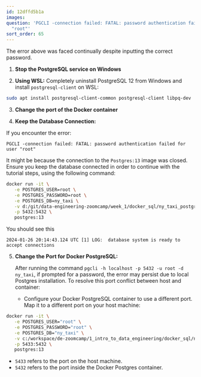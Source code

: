 ```yaml
---
id: 12dffd5b1a
images:
question: 'PGCLI -connection failed: FATAL: password authentication failed for user
  "root"'
sort_order: 65
---
```


The error above was faced continually despite inputting the correct password.


1. **Stop the PostgreSQL service on Windows**

2. **Using WSL:** Completely uninstall PostgreSQL 12 from Windows and install `postgresql-client` on WSL:  

```bash
sudo apt install postgresql-client-common postgresql-client libpq-dev
```

3. **Change the port of the Docker container**

4. **Keep the Database Connection:**
   
If you encounter the error:
   
```
PGCLI -connection failed: FATAL: password authentication failed for user "root"
```
   
It might be because the connection to the `Postgres:13` image was closed. Ensure you keep the database connected in order to continue with the tutorial steps, using the following command:

```bash
docker run -it \
   -e POSTGRES_USER=root \
   -e POSTGRES_PASSWORD=root \
   -e POSTGRES_DB=ny_taxi \
   -v d:/git/data-engineering-zoomcamp/week_1/docker_sql/ny_taxi_postgres_data:/var/lib/postgresql/data \
   -p 5432:5432 \
   postgres:13
```

You should see this 

```
2024-01-26 20:14:43.124 UTC [1] LOG:  database system is ready to accept connections
```

5. **Change the Port for Docker PostgreSQL:**

   After running the command `pgcli -h localhost -p 5432 -u root -d ny_taxi`, if prompted for a password, the error may persist due to local Postgres installation. To resolve this port conflict between host and container:

   - Configure your Docker PostgreSQL container to use a different port. Map it to a different port on your host machine:
   
```bash
docker run -it \
   -e POSTGRES_USER="root" \
   -e POSTGRES_PASSWORD="root" \
   -e POSTGRES_DB="ny_taxi" \
   -v c:/workspace/de-zoomcamp/1_intro_to_data_engineering/docker_sql/ny_taxi_postgres_data:/var/lib/postgresql/data \
   -p 5433:5432 \
   postgres:13
```

- `5433` refers to the port on the host machine.
- `5432` refers to the port inside the Docker Postgres container.